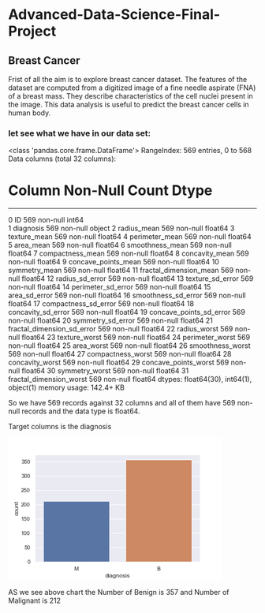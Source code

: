 # Advanced-Data-Science-Final-Project

## Breast Cancer

Frist of all the aim is to explore breast cancer dataset. The features of the dataset are computed from a digitized image of a fine needle aspirate (FNA) of a breast mass. They describe characteristics of the cell nuclei present in the image. This data analysis is useful to predict the breast cancer cells in human body.

### let see what we have in our data set:

<class 'pandas.core.frame.DataFrame'>
RangeIndex: 569 entries, 0 to 568
Data columns (total 32 columns):

 #   Column                      Non-Null Count  Dtype  
---  ------                      --------------  -----  
 0   ID                          569 non-null    int64  
 1   diagnosis                   569 non-null    object 
 2   radius_mean                 569 non-null    float64
 3   texture_mean                569 non-null    float64
 4   perimeter_mean              569 non-null    float64
 5   area_mean                   569 non-null    float64
 6   smoothness_mean             569 non-null    float64
 7   compactness_mean            569 non-null    float64
 8   concavity_mean              569 non-null    float64
 9   concave_points_mean         569 non-null    float64
 10  symmetry_mean               569 non-null    float64
 11  fractal_dimension_mean      569 non-null    float64
 12  radius_sd_error             569 non-null    float64
 13  texture_sd_error            569 non-null    float64
 14  perimeter_sd_error          569 non-null    float64
 15  area_sd_error               569 non-null    float64
 16  smoothness_sd_error         569 non-null    float64
 17  compactness_sd_error        569 non-null    float64
 18  concavity_sd_error          569 non-null    float64
 19  concave_points_sd_error     569 non-null    float64
 20  symmetry_sd_error           569 non-null    float64
 21  fractal_dimension_sd_error  569 non-null    float64
 22  radius_worst                569 non-null    float64
 23  texture_worst               569 non-null    float64
 24  perimeter_worst             569 non-null    float64
 25  area_worst                  569 non-null    float64
 26  smoothness_worst            569 non-null    float64
 27  compactness_worst           569 non-null    float64
 28  concavity_worst             569 non-null    float64
 29  concave_points_worst        569 non-null    float64
 30  symmetry_worst              569 non-null    float64
 31  fractal_dimension_worst     569 non-null    float64
dtypes: float64(30), int64(1), object(1)
memory usage: 142.4+ KB

So we have 569 records against 32 columns and all of them have 569 non-null records and the data type is float64.

Target columns is the diagnosis

![text_alt](Image/target_column.png)

AS we see above chart the Number of Benign is 357 and Number of Malignant is  212
